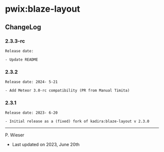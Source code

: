 # pwix:blaze-layout

## ChangeLog

### 2.3.3-rc

    Release date:

    - Update README

### 2.3.2

    Release date: 2024- 5-21

    - Add Meteor 3.0-rc compatibility (PR from Manual Timita)

### 2.3.1

    Release date: 2023- 6-20

    - Initial release as a (fixed) fork of kadira:blaze-layout v 2.3.0

---
P. Wieser
- Last updated on 2023, June 20th
